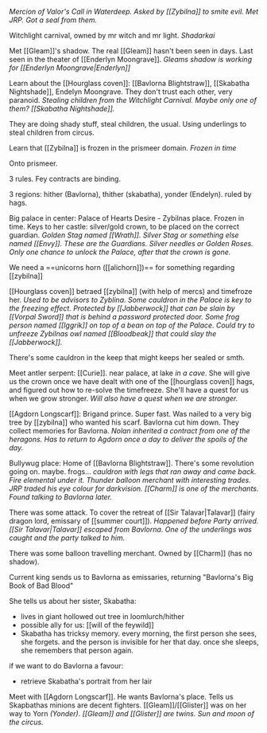 *Mercion of Valor's Call in Waterdeep. Asked by [[Zybilna]] to smite evil. Met JRP. Got a seal from them.*

Witchlight carnival, owned by mr witch and mr light.
*Shadarkai*

Met [[Gleam]]'s shadow. The real [[Gleam]] hasn't been seen in days. Last seen in the theater of [[Enderlyn Moongrave]].
*Gleams shadow is working for [[Enderlyn Moongrave|Enderlyn]]*

Learn about the [[Hourglass coven]]: [[Bavlorna Blightstraw]], [[Skabatha Nightshade]], Endelyn Moongrave. They don't trust each other, very paranoid.
*Stealing children from the Witchlight Carnival. Maybe only one of them? [[Skabatha Nightshade]].*

They are doing shady stuff, steal children, the usual. Using underlings to steal children from circus.

Learn that [[Zybilna]] is frozen in the prismeer domain.
*Frozen in time*

Onto prismeer.

3 rules. Fey contracts are binding.

3 regions: hither (Bavlorna), thither (skabatha), yonder (Endelyn). ruled by hags.

Big palace in center: Palace of Hearts Desire - Zybilnas place. Frozen in time. Keys to her castle: silver/gold crown, to be placed on the correct guardian.
*Golden Stag named [[Wrath]]. Silver Stag or something else named [[Envy]]. These are the Guardians. Silver needles or Golden Roses. Only one chance to unlock the Palace, after that the crown is gone.*

We need a ==unicorns horn ([[alichorn]])== for something regarding [[zybilna]]

[[Hourglass coven]] betraed [[zybilna]] (with help of mercs) and timefroze her.
*Used to be advisors to Zyblina. Some cauldron in the Palace is key to the freezing effect. Protected by [[Jabberwock]] that can be slain by [[Vorpal Sword]] that is behind a password protected door. Some frog person named [[Iggrik]] on top of a bean on top of the Palace. Could try to unfreeze Zybilnas owl named [[Bloodbeak]] that could slay the [[Jabberwock]].*

There's some cauldron in the keep that might keeps her sealed or smth.

Meet antler serpent: [[Curie]]. near palace, at lake *in a cave*. She will give us the crown once we have dealt with one of the [[hourglass coven]] hags, and figured out how to re-solve the timefreeze. She'll have a quest for us when we grow stronger.
*Will also have a quest when we are stronger.*

[[Agdorn Longscarf]]: Brigand prince. Super fast. Was nailed to a very big tree by [[zybilna]] who wanted his scarf. Bavlorna cut him down. They collect memories for Bavlorna.
*Nolan inherited a contract from one of the heragons. Has to return to Agdorn once a day to deliver the spoils of the day.*

Bullywug place: Home of [[Bavlorna Blightstraw]].
There's some revolution going on. maybe. frogs...
*cauldron with legs that ran away and came back. Fire elemental under it. Thunder balloon merchant with interesting trades. JRP traded his eye colour for darkvision. [[Charm]] is one of the merchants. Found talking to Bavlorna later.*

There was some attack. To cover the retreat of [[Sir Talavar|Talavar]] (fairy dragon lord, emissary of [[summer court]]). *Happened before Party arrived. [[Sir Talavar|Talavar]] escaped from Bavlorna. One of the underlings was caught and the party talked to him.*

There was some balloon travelling merchant. Owned by [[Charm]] (has no shadow).

Current king sends us to Bavlorna as emissaries, returning "Bavlorna's Big Book of Bad Blood"

She tells us about her sister, Skabatha: 
- lives in giant hollowed out tree in loomlurch/hither
- possible ally for us: [[will of the feywild]]
- Skabatha has tricksy memory. every morning, the first person she sees, she forgets. and the person is invisible for her that day. once she sleeps, she remembers that person again.

if we want to do Bavlorna a favour:
- retrieve Skabatha's portrait from her lair

Meet with [[Agdorn Longscarf]]. He wants Bavlorna's place. Tells us Skapbathas minions are decent fighters. [[Gleam]]/[[Glister]] was on her way to Yorn *(Yonder)*.
*[[Gleam]] and [[Glister]] are twins. Sun and moon of the circus.*